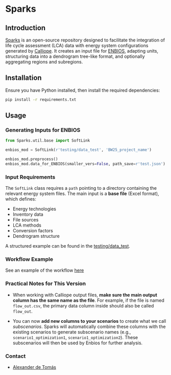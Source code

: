 
# Sparks

## Introduction

[Sparks](https://github.com/LIVENlab/Sparks) is an open-source repository designed to facilitate the integration of life cycle assessment (LCA) data with energy system configurations generated by [Calliope](https://calliope.readthedocs.io/en/stable/#). It creates an input file for [ENBIOS](https://pypi.org/project/enbios/), adapting units, structuring data into a dendrogram tree-like format, and optionally aggregating regions and subregions.

## Installation

Ensure you have Python installed, then install the required dependencies:

```sh
pip install -r requirements.txt
```

## Usage

### Generating Inputs for ENBIOS

```python
from Sparks.util.base import SoftLink

enbios_mod = SoftLink(r'testing/data_test', 'BW25_project_name')

enbios_mod.preprocess()
enbios_mod.data_for_ENBIOS(smaller_vers=False, path_save=r'test.json')
```

### Input Requirements

The `SoftLink` class requires a `path` pointing to a directory containing the relevant energy system files. The main input is a **base file** (Excel format), which defines:

- Energy technologies
- Inventory data
- File sources
- LCA methods
- Conversion factors
- Dendrogram structure

A structured example can be found in the [testing/data_test](https://github.com/LIVENlab/Sparks/tree/sparks-times/testing/data_test).

### Workflow Example

See an example of the workflow [here](https://github.com/LIVENlab/Sparks/blob/main/demo.ipynb)

### Practical Notes for This Version

- When working with Calliope output files, **make sure the main output column has the same name as the file**. For example, if the file is named `flow_out.csv`, the primary data column inside should also be called `flow_out`.

- You can now **add new columns to your scenarios** to create what we call *subscenarios*. Sparks will automatically combine these columns with the existing scenarios to generate subscenario names (e.g., `scenario1_optimization1`, `scenario1_optimization2`). These subscenarios will then be used by Enbios for further analysis.

### Contact

- [Alexander de Tomás](mailto:alexander.detomas@uab.cat)


